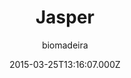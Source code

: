 ---
title: Jasper
github: 'https://github.com/biomadeira/jasper'
demo: 'https://biomadeira.github.io/jasper/'
author: biomadeira
ssg:
  - Jekyll
cms:
  - No Cms
date: 2015-03-25T13:16:07.000Z
github_branch: master
description: "Full-featured Jekyll port of Ghost's default theme Casper \U0001F47B"
stale: false
---